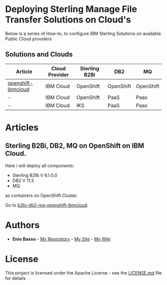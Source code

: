 # Deploying Sterling Manage File Transfer Solutions on Cloud's

Below is a series of How-to, to configure IBM Sterling Solutions on available Public Cloud providers


## Solutions and Clouds

| Article                                  | Cloud Provider  | Sterling B2Bi | DB2       | MQ        |
|------------------------------------------|-----------------|---------------|-----------|-----------|
| [openshift-ibmcloud](openshift-ibmcloud) | IBM Cloud       | OpenShift     | OpenShift | OpenShift |
| -                                        | IBM Cloud       | OpenShift     | PaaS      | Paas      |
| -                                        | IBM Cloud       | IKS           | PaaS      | Paas      |



# Articles

## Sterling B2Bi, DB2, MQ on OpenShift on IBM Cloud. 

Here i will deploy all components:

* Sterling B2Bi V 6.1.0.0
* DB2 V 11.5
* MQ

as containers on OpenShift Cluster.

Go to [b2bi-db2-mq-openshift-ibmcloud](b2bi-db2-mq-openshift-ibmcloud).


# Authors

* **Enio Basso** - [My Repository](https://github.com/ebasso) - [My Site](https://ebasso.net) - [My Wiki](https://ebasso.net/wiki)


# License

This project is licensed under the Apache License - see the [LICENSE.md](LICENSE.md) file for details
